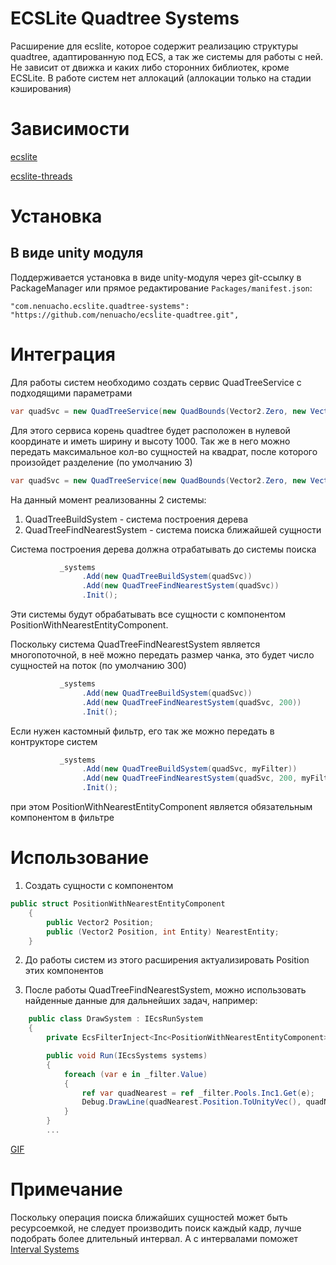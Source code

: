 # ECSLite Quadtree Systems

Расширение для ecslite, которое содержит реализацию структуры quadtree, адаптированную под ECS, а так же системы для работы с ней.
Не зависит от движка и каких либо сторонних библиотек, кроме ECSLite. 
В работе систем нет аллокаций (аллокации только на стадии кэширования)

# Зависимости
[ecslite](https://github.com/Leopotam/ecslite)

[ecslite-threads](https://github.com/Leopotam/ecslite-threads)

# Установка
## В виде unity модуля
Поддерживается установка в виде unity-модуля через git-ссылку в PackageManager или прямое редактирование `Packages/manifest.json`:
```
"com.nenuacho.ecslite.quadtree-systems": "https://github.com/nenuacho/ecslite-quadtree.git",
```

# Интеграция

Для работы систем необходимо создать сервис QuadTreeService с подходящими параметрами
```c#
var quadSvc = new QuadTreeService(new QuadBounds(Vector2.Zero, new Vector2(1000, 1000)));
```
Для этого сервиса корень quadtree будет расположен в нулевой координате и иметь ширину и высоту 1000. 
Так же в него можно передать максимальное кол-во сущностей на квадрат, после которого произойдет разделение (по умолчанию 3)
```c#
var quadSvc = new QuadTreeService(new QuadBounds(Vector2.Zero, new Vector2(1000, 1000)), 2);
```

На данный момент реализованны 2 системы:
1. QuadTreeBuildSystem - система построения дерева
2. QuadTreeFindNearestSystem - система поиска ближайшей сущности

Система построения дерева должна отрабатывать до системы поиска
```c#
           _systems
                .Add(new QuadTreeBuildSystem(quadSvc))
                .Add(new QuadTreeFindNearestSystem(quadSvc))
                .Init();
```
Эти системы будут обрабатывать все сущности с компонентом PositionWithNearestEntityComponent.

Поскольку система QuadTreeFindNearestSystem является многопоточной, в неё можно передать размер чанка, это будет число сущностей на поток (по умолчанию 300)
```c#
           _systems
                .Add(new QuadTreeBuildSystem(quadSvc))
                .Add(new QuadTreeFindNearestSystem(quadSvc, 200))
                .Init();
```

Если нужен кастомный фильтр, его так же можно передать в контрукторе систем
```c#
           _systems
                .Add(new QuadTreeBuildSystem(quadSvc, myFilter))
                .Add(new QuadTreeFindNearestSystem(quadSvc, 200, myFilter))
                .Init();
```
при этом PositionWithNearestEntityComponent является обязательным компонентом в фильтре

# Использование

1. Создать сущности с компонентом     
```c#
public struct PositionWithNearestEntityComponent
    {
        public Vector2 Position;
        public (Vector2 Position, int Entity) NearestEntity;
    }
```
2. До работы систем из этого расширения актуализировать Position этих компонентов

3. После работы QuadTreeFindNearestSystem, можно использовать найденные данные для дальнейших задач, например:
```c#
    public class DrawSystem : IEcsRunSystem
    {
        private EcsFilterInject<Inc<PositionWithNearestEntityComponent>> _filter;

        public void Run(IEcsSystems systems)
        {
            foreach (var e in _filter.Value)
            {
                ref var quadNearest = ref _filter.Pools.Inc1.Get(e);
                Debug.DrawLine(quadNearest.Position.ToUnityVec(), quadNearest.NearestEntity.Position.ToUnityVec(), Color.red);
            }
        }
        ...
```
[GIF](https://s11.gifyu.com/images/q3a.gif)

# Примечание

Поскольку операция поиска ближайших сущностей может быть ресурсоемкой, не следует производить поиск каждый кадр, лучше подобрать более длительный интервал. 
А с интервалами поможет [Interval Systems](https://github.com/nenuacho/ecslite-interval-systems)
